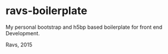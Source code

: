 ravs-boilerplate
================

My personal bootstrap and h5bp based boilerplate for front end Development.

Ravs, 2015
